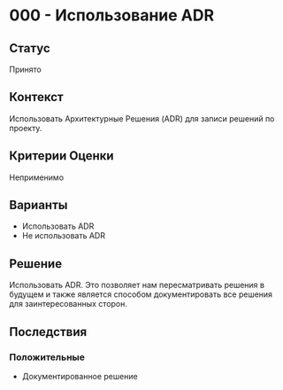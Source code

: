# 000 - Использование ADR

## Статус

Принято

## Контекст

Использовать Архитектурные Решения (ADR) для записи решений по проекту.

## Критерии Оценки

Неприменимо

## Варианты

* Использовать ADR
* Не использовать ADR

## Решение

Использовать ADR. Это позволяет нам пересматривать решения в будущем и также является способом документировать все решения для заинтересованных сторон.

## Последствия

### Положительные

* Документированное решение